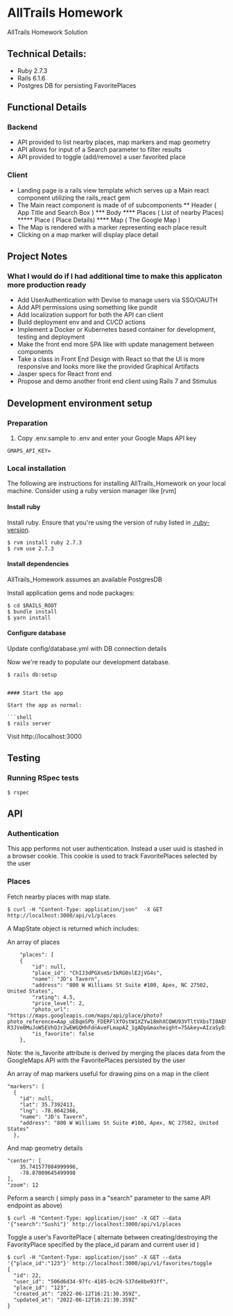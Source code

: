 # AllTrails Homework

AllTrails Homework Solution

## Technical Details:

- Ruby 2.7.3
- Rails 6.1.6
- Postgres DB for persisting FavoritePlaces

## Functional Details

### Backend

- API provided to list nearby places, map markers and map geometry
- API allows for input of a Search parameter to filter results
- API provided to toggle (add/remove) a user favorited place

### Client

- Landing page is a rails view template which serves up a Main react component utilizing the rails_react gem
- The Main react component is made of of subcomponents
** Header ( App Title and Search Box )
*** Body
**** Places ( List of nearby Places)
***** Place ( Place Details)
**** Map ( The Google Map )
- The Map is rendered with a marker representing each place result
- Clicking on a map marker will display place detail

## Project Notes

### What I would do if I had additional time to make this applicaton more production ready

- Add UserAuthentication with Devise to manage users via SSO/OAUTH
- Add API permissions using something like pundit
- Add localization support for both the API can client
- Build deployment env and and CI/CD actions
- Implement a Docker or Kubernetes based container for development, testing and deployment
- Make the front end more SPA like with update management between components
- Take a class in Front End Design with React so that the UI is more responsive and looks more like the provided Graphical Artifacts
- Jasper specs for React front end
- Propose and demo another front end client using Rails 7 and Stimulus

## Development environment setup

### Preparation
1. Copy .env.sample to .env and enter your Google Maps API key
```
GMAPS_API_KEY=
```

### Local installation
The following are instructions for installing AllTrails_Homework on your local machine.  Consider using a ruby version manager like [rvm]

#### Install ruby

Install ruby.  Ensure that you're using the version of ruby listed in [.ruby-version](.ruby-version).

```shell
$ rvm install ruby 2.7.3
$ rvm use 2.7.3
```

#### Install dependencies

AllTrails_Homework assumes an available PostgresDB

Install application gems and node packages:

```shell
$ cd $RAILS_ROOT
$ bundle install
$ yarn install

```

#### Configure database

Update config/database.yml with DB connection details

Now we're ready to populate our development database.

```shell
$ rails db:setup
```

```

#### Start the app

Start the app as normal:

```shell
$ rails server
```

Visit http://localhost:3000

## Testing

### Running RSpec tests

```shell
$ rspec
```

## API

### Authentication

This app performs not user authentication.  Instead a user uuid is stashed in a browser cookie.  This cookie is used to track FavoritePlaces selected by the user

### Places

Fetch nearby places with map state.
```console
$ curl -H "Content-Type: application/json"  -X GET http://localhost:3000/api/v1/places
```
A MapState object is returned which includes:

An array of places
```
	"places": [
	{
		"id": null,
		"place_id": "ChIJ3dPGXsmSrIkRG0slE2jVG4s",
		"name": "JD's Tavern",
		"address": "800 W Williams St Suite #100, Apex, NC 27502, United States",
		"rating": 4.5,
		"price_level": 2,
		"photo_url": "https://maps.googleapis.com/maps/api/place/photo?photo_reference=Aap_uEBqmSPb_FDERFlXfOstW1XZYw18mhXCQWU93VTltVXbsTI0AEMtw34zhoijvAbFA_aYOaR1bdiC2bmiVfbt0fvutCFmdXK2l1Y3Irg5WgJ4ete8Jt8awvoJjTBgs5Qocd-R3JVe0MuJoW5EVhOJr2wEWGQHhFdnAveFLmapAZ_1gADp&maxheight=75&key=AIzaSyDiBuH9HP7yISpI7LHoHAWMxb8yACHnGCo",
		"is_favorite": false
	},
```
Note:  the is_favorite attribute is derived by merging the places data from the GoogleMaps API with the FavoritePlaces persisted by the user

An array of map markers useful for drawing pins on a map in the client
```
"markers": [
  {
    "id": null,
    "lat": 35.7392413,
    "lng": -78.8642366,
    "name": "JD's Tavern",
    "address": "800 W Williams St Suite #100, Apex, NC 27502, United States"
  },
```

And map geometry details
```
"center": [
	35.741577084999996,
	-78.87009645499998
],
"zoom": 12
```

Peform a search ( simply pass in a "search" parameter to the same API endpoint as above)
```console
$ curl -H "Content-Type: application/json" -X GET --data '{"search":"Sushi"}' http://localhost:3000/api/v1/places
```

Toggle a user's FavoritePlace ( alternate between creating/destroying the FavorityPlace specified by the place_id param and current user id )
```console
$ curl -H "Content-Type: application/json" -X GET --data '{"place_id":"123"}' http://localhost:3000/api/v1/favorites/toggle
{
  "id": 22,
  "user_id": "506d6d34-97fc-4185-bc29-537de8be93ff",
  "place_id": "123",
  "created_at": "2022-06-12T16:21:30.359Z",
  "updated_at": "2022-06-12T16:21:30.359Z"
}

```


